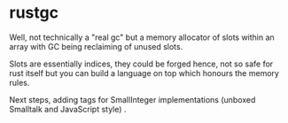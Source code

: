 # rustgc

Well, not technically a "real gc" but a memory allocator of slots within an array with GC being reclaiming of unused slots.

Slots are essentially indices, they could be forged hence, not so safe for rust itself but you can build a language on top which honours the memory rules. 

Next steps, adding tags for SmallInteger implementations (unboxed Smalltalk and JavaScript style) . 
